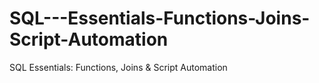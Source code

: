 # SQL---Essentials-Functions-Joins-Script-Automation
SQL Essentials: Functions, Joins &amp; Script Automation
